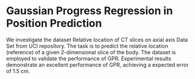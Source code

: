 # Gaussian Progress Regression in Position Prediction

We investigate the dataset Relative location of CT slices on axial axis Data Set from UCI repository. The task is to predict the relative location (reference) of a given 2-dimensional slice of the body. The dataset is employed to validate the performance of GPR. Experimental results demonstrate an excellent performance of GPR, achieving a expected error of 1.5 cm.
